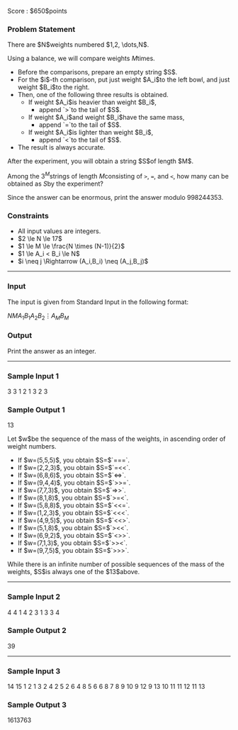 
<div>

<span>

<span>

<p>
Score : $650$points
</p>

<div>

<section>

### **Problem Statement**

<p>
There are $N$weights numbered $1,2, \dots,N$.

Using a balance, we will compare weights $M$times.
</p>

<ul>

<li>
Before the comparisons, prepare an empty string $S$.
</li>

<li>
For the $i$-th comparison, put just weight $A_i$to the left bowl, and just weight $B_i$to the right.
</li>

<li>
Then, one of the following three results is obtained.
<ul>

<li>
If weight $A_i$is heavier than weight $B_i$,
<ul>

<li>
append `>`to the tail of $S$.
</li>

</ul>

</li>

<li>
If weight $A_i$and weight $B_i$have the same mass,
<ul>

<li>
append `=`to the tail of $S$.
</li>

</ul>

</li>

<li>
If weight $A_i$is lighter than weight $B_i$,
<ul>

<li>
append `<`to the tail of $S$.
</li>

</ul>

</li>

</ul>

</li>

<li>
The result is always accurate.
</li>

</ul>

<p>
After the experiment, you will obtain a string $S$of length $M$.

Among the $3^M$strings of length $M$consisting of `>`, `=`, and `<`, how many can be obtained as $S$by the experiment?

Since the answer can be enormous, print the answer modulo $998244353$.
</p>

</section>

</div>

<div>

<section>

### **Constraints**

<ul>

<li>
All input values are integers.
</li>

<li>
$2 \le N \le 17$
</li>

<li>
$1 \le M \le \frac{N \times (N-1)}{2}$
</li>

<li>
$1 \le A_i < B_i \le N$
</li>

<li>
$i \neq j \Rightarrow (A_i,B_i) \neq (A_j,B_j)$
</li>

</ul>

</section>

</div>

---

<div>

<div>

<section>

### **Input**

<p>
The input is given from Standard Input in the following format:
</p>

<div>

$N$$M$$A_1$$B_1$$A_2$$B_2$$\vdots$$A_M$$B_M$
</div>

</section>

</div>

<div>

<section>

### **Output**

<p>
Print the answer as an integer.
</p>

</section>

</div>

</div>

---

<div>

<section>

### **Sample Input 1**

<div>

3 3
1 2
1 3
2 3

</div>

</section>

</div>

<div>

<section>

### **Sample Output 1**

<div>

13

</div>

<p>
Let $w$be the sequence of the mass of the weights, in ascending order of weight numbers.
</p>

<ul>

<li>
If $w=(5,5,5)$, you obtain $S=$`===`.
</li>

<li>
If $w=(2,2,3)$, you obtain $S=$`=<<`.
</li>

<li>
If $w=(6,8,6)$, you obtain $S=$`<=>`.
</li>

<li>
If $w=(9,4,4)$, you obtain $S=$`>>=`.
</li>

<li>
If $w=(7,7,3)$, you obtain $S=$`=>>`.
</li>

<li>
If $w=(8,1,8)$, you obtain $S=$`>=<`.
</li>

<li>
If $w=(5,8,8)$, you obtain $S=$`<<=`.
</li>

<li>
If $w=(1,2,3)$, you obtain $S=$`<<<`.
</li>

<li>
If $w=(4,9,5)$, you obtain $S=$`<<>`.
</li>

<li>
If $w=(5,1,8)$, you obtain $S=$`><<`.
</li>

<li>
If $w=(6,9,2)$, you obtain $S=$`<>>`.
</li>

<li>
If $w=(7,1,3)$, you obtain $S=$`>><`.
</li>

<li>
If $w=(9,7,5)$, you obtain $S=$`>>>`.
</li>

</ul>

<p>
While there is an infinite number of possible sequences of the mass of the weights, $S$is always one of the $13$above.
</p>

</section>

</div>

---

<div>

<section>

### **Sample Input 2**

<div>

4 4
1 4
2 3
1 3
3 4

</div>

</section>

</div>

<div>

<section>

### **Sample Output 2**

<div>

39

</div>

</section>

</div>

---

<div>

<section>

### **Sample Input 3**

<div>

14 15
1 2
1 3
2 4
2 5
2 6
4 8
5 6
6 8
7 8
9 10
9 12
9 13
10 11
11 12
11 13

</div>

</section>

</div>

<div>

<section>

### **Sample Output 3**

<div>

1613763

</div>

</section>

</div>

</span>

</span>

</div>
